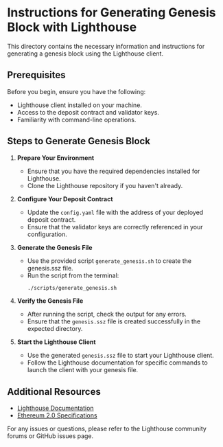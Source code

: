 # Instructions for Generating Genesis Block with Lighthouse

This directory contains the necessary information and instructions for generating a genesis block using the Lighthouse client.

## Prerequisites

Before you begin, ensure you have the following:

- Lighthouse client installed on your machine.
- Access to the deposit contract and validator keys.
- Familiarity with command-line operations.

## Steps to Generate Genesis Block

1. **Prepare Your Environment**
   - Ensure that you have the required dependencies installed for Lighthouse.
   - Clone the Lighthouse repository if you haven't already.

2. **Configure Your Deposit Contract**
   - Update the `config.yaml` file with the address of your deployed deposit contract.
   - Ensure that the validator keys are correctly referenced in your configuration.

3. **Generate the Genesis File**
   - Use the provided script `generate_genesis.sh` to create the genesis.ssz file.
   - Run the script from the terminal:
     ```bash
     ./scripts/generate_genesis.sh
     ```

4. **Verify the Genesis File**
   - After running the script, check the output for any errors.
   - Ensure that the `genesis.ssz` file is created successfully in the expected directory.

5. **Start the Lighthouse Client**
   - Use the generated `genesis.ssz` file to start your Lighthouse client.
   - Follow the Lighthouse documentation for specific commands to launch the client with your genesis file.

## Additional Resources

- [Lighthouse Documentation](https://lighthouse-book.sigmaprime.io/)
- [Ethereum 2.0 Specifications](https://github.com/ethereum/eth2.0-specs)

For any issues or questions, please refer to the Lighthouse community forums or GitHub issues page.